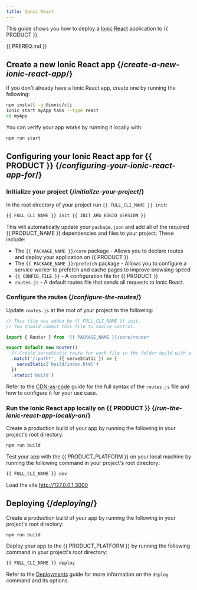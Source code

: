 ```yaml
---
title: Ionic React
---
```


This guide shows you how to deploy a [Ionic React](https://ionicframework.com/docs/react/overview) application to {{ PRODUCT }}.

<!-- ## Example {/*example*/}

<ExampleButtons
  title="Ionic React"
  siteUrl="https://edgio-community-examples-ionic-react-live.layer0-limelight.link/"
  repoUrl="https://github.com/edgio-docs/edgio-ionic-react-example" 
  deployFromRepo /> -->

{{ PREREQ.md }}

## Create a new Ionic React app {/*create-a-new-ionic-react-app*/}

If you don't already have a Ionic React app, create one by running the following:

```bash
npm install -g @ionic/cli
ionic start myApp tabs --type react
cd myApp
```

You can verify your app works by running it locally with:

```bash
npm run start
```

## Configuring your Ionic React app for {{ PRODUCT }} {/*configuring-your-ionic-react-app-for*/}

### Initialize your project {/*initialize-your-project*/}

In the root directory of your project run `{{ FULL_CLI_NAME }} init`:

```bash
{{ FULL_CLI_NAME }} init {{ INIT_ARG_EDGIO_VERSION }}
```

This will automatically update your `package.json` and add all of the required {{ PRODUCT_NAME }} dependencies and files to your project. These include:

- The `{{ PACKAGE_NAME }}/core` package - Allows you to declare routes and deploy your application on {{ PRODUCT }}
- The `{{ PACKAGE_NAME }}/prefetch` package - Allows you to configure a service worker to prefetch and cache pages to improve browsing speed
- `{{ CONFIG_FILE }}` - A configuration file for {{ PRODUCT }}
- `routes.js` - A default routes file that sends all requests to Ionic React.

### Configure the routes {/*configure-the-routes*/}

Update `routes.js` at the root of your project to the following:

```js
// This file was added by {{ FULL_CLI_NAME }} init.
// You should commit this file to source control.

import { Router } from '{{ PACKAGE_NAME }}/core/router'

export default new Router()
  // Create serveStatic route for each file in the folder build with a cache-control header of 's-maxage=315360000'
  .match('/:path*', ({ serveStatic }) => {
    serveStatic('build/index.html')
  })
  .static('build')
```

Refer to the [CDN-as-code](/guides/performance/cdn_as_code) guide for the full syntax of the `routes.js` file and how to configure it for your use case.

### Run the Ionic React app locally on {{ PRODUCT }} {/*run-the-ionic-react-app-locally-on*/}

Create a production build of your app by running the following in your project's root directory:

```bash
npm run build
```

Test your app with the {{ PRODUCT_PLATFORM }} on your local machine by running the following command in your project's root directory:

```bash
{{ FULL_CLI_NAME }} dev
```

Load the site http://127.0.0.1:3000

## Deploying {/*deploying*/}

Create a production build of your app by running the following in your project's root directory:

```bash
npm run build
```

Deploy your app to the {{ PRODUCT_PLATFORM }} by running the following command in your project's root directory:

```bash
{{ FULL_CLI_NAME }} deploy
```

Refer to the [Deployments](/guides/basics/deployments) guide for more information on the `deploy` command and its options.
